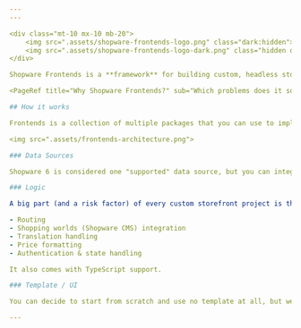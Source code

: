 ```yaml
---
---

<div class="mt-10 mx-10 mb-20">
    <img src=".assets/shopware-frontends-logo.png" class="dark:hidden">
    <img src=".assets/shopware-frontends-logo-dark.png" class="hidden dark:block">
</div>

Shopware Frontends is a **framework** for building custom, headless storefronts with Shopware 6.

<PageRef title="Why Shopware Frontends?" sub="Which problems does it solve" page="/why-shopware-frontends" />

## How it works

Frontends is a collection of multiple packages that you can use to implement your custom storefront project.

<img src=".assets/frontends-architecture.png">

### Data Sources

Shopware 6 is considered one "supported" data source, but you can integrate any other data source you like - such as CMS or analytics. Shopware Frontends uses the Store API to connect with your Shopware 6 instance at runtime.

### Logic

A big part (and a risk factor) of every custom storefront project is the implementation of domain-specific business functionality. That's why Shopware Frontends offers various packages that take care of some heavy lifting:

- Routing
- Shopping worlds (Shopware CMS) integration
- Translation handling
- Price formatting
- Authentication & state handling

It also comes with TypeScript support.

### Template / UI

You can decide to start from scratch and use no template at all, but we recommend looking at our [Templates](./getting-started/templates.md) which are based on **Nuxt.js** and **Tailwind CSS**.

---
```


<PageRef page="../getting-started/templates" title="Getting Started" sub="Get started with Shopware Frontends" />
